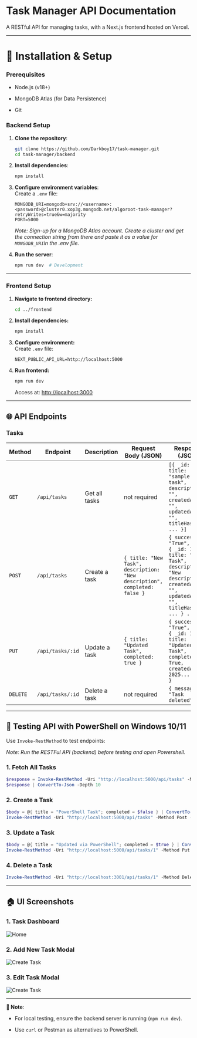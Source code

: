 # **Task Manager API Documentation**

A RESTful API for managing tasks, with a Next.js frontend hosted on Vercel.

----------

# **👅 Installation & Setup** 


### **Prerequisites**

-   Node.js (v18+)
    
-   MongoDB Atlas (for Data Persistence)
    
-   Git
    
### **Backend Setup**

1.  **Clone the repository**:
    
    ```bash
    git clone https://github.com/Darkboy17/task-manager.git
    cd task-manager/backend
    ```
    
2.  **Install dependencies**:
    
    ```bash
    npm install
    ```
    
3.  **Configure environment variables**:  
    Create a `.env` file:
    
    ```env
    MONGODB_URI=mongodb+srv://<username>:<password>@cluster0.xop3g.mongodb.net/algoroot-task-manager?retryWrites=true&w=majority
	PORT=5000
    ```
	   *Note:  Sign-up for a MongoDB Atlas account. Create a cluster and get the connection string from there and paste it as a value for `MONGODB_URI`in the .env file.*
4.  **Run the server**:
    
    ```bash
    npm run dev  # Development
    ```
----------

### **Frontend Setup**

1. **Navigate to frontend directory:**
    
    ```bash
    cd ../frontend
    ```

2. **Install dependencies:**
    
    ```bash
    npm install
    ```

3. **Configure environment:**  
    Create `.env` file:
    
    ```env
    NEXT_PUBLIC_API_URL=http://localhost:5000
    ```

4. **Run frontend:**
    
    ```bash
    npm run dev
    ```
    
    Access at: [http://localhost:3000](http://localhost:3000)

----------

## **🌐 API Endpoints**

### **Tasks**

| Method | Endpoint | Description | Request Body (JSON) | Response (JSON) |
|--------|---------|-------------|---------------------|-----------------|
| `GET`  | `/api/tasks` | Get all tasks | not required | `[{ _id: 1, title: "sample task", description: "", createdAt: "", updatedAt: "", titleHash: "" ... }]` |
| `POST` | `/api/tasks` | Create a task | `{ title: "New Task", description: "New description", completed: false }` | `{ success: "True", data: { _id: 1, title: "New Task", description: "New description", createdAt: "", updatedAt: "", titleHash: "" ... } ... }` |
| `PUT`  | `/api/tasks/:id` | Update a task | `{ title: "Updated Task", completed: true }` | `{ success: "True", data: { _id: 1, title: "Updated Task", completed: True, createdAt: 2025... } ... }` |
| `DELETE` | `/api/tasks/:id` | Delete a task | not required | `{ message: "Task deleted" }` |

----------

## **🔧 Testing API with PowerShell on Windows 10/11**

Use `Invoke-RestMethod` to test endpoints:

*Note: Run the RESTFul API (backend) before testing and open Powershell.*

### **1. Fetch All Tasks**

```powershell
$response = Invoke-RestMethod -Uri "http://localhost:5000/api/tasks" -Method Get
$response | ConvertTo-Json -Depth 10
```

### **2. Create a Task**

```powershell
$body = @{ title = "PowerShell Task"; completed = $false } | ConvertTo-Json
Invoke-RestMethod -Uri "http://localhost:5000/api/tasks" -Method Post -Body $body -ContentType "application/json"
```

### **3. Update a Task**

```powershell
$body = @{ title = "Updated via PowerShell"; completed = $true } | ConvertTo-Json
Invoke-RestMethod -Uri "http://localhost:5000/api/tasks/1" -Method Put -Body $body -ContentType "application/json"
```

### 4. Delete a Task

```powershell
Invoke-RestMethod -Uri "http://localhost:3001/api/tasks/1" -Method Delete -ContentType "application/json"
```
----------

## **🏠 UI Screenshots**

### **1. Task Dashboard**

![Home](https://github.com/user-attachments/assets/84711be3-6c87-4f8b-80c0-4de8cfd6b1be)


### **2. Add New Task Modal**

![Create Task](https://github.com/user-attachments/assets/a01af83f-ec9c-41f9-b97a-df15df22c265)


### **3. Edit Task Modal**

![Create Task](https://github.com/user-attachments/assets/6fa5ff10-eeaf-48f1-b2e0-a9b3e93c275e)


----------

**📌 Note**:

-   For local testing, ensure the backend server is running (`npm run dev`).
    
-   Use `curl` or Postman as alternatives to PowerShell.

